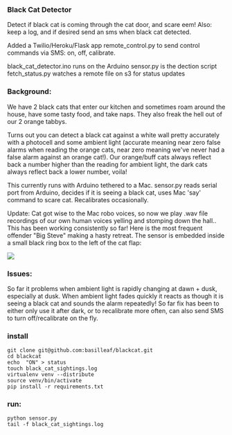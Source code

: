 ### Black Cat Detector

Detect if black cat is coming through the cat door, and scare eem! Also: keep a log, and if desired send an sms when black cat detected.

Added a Twilio/Heroku/Flask app remote_control.py to send control commands via SMS: on, off, calibrate.

black_cat_detector.ino runs on the Arduino
sensor.py is the dection script
fetch_status.py watches a remote file on s3 for status updates

### Background:

We have 2 black cats that enter our kitchen and sometimes roam around the house, have some tasty food, and take naps. They also freak the hell out of our 2 orange tabbys.

Turns out you can detect a black cat against a white wall pretty accurately with a photocell and some ambient light (accurate meaning near zero false alarms when reading the orange cats, near zero meaning we've never had a false alarm against an orange cat!). Our orange/buff cats always reflect back a number higher than the reading for ambient light, the dark cats always reflect back a lower number, voila!

This currently runs with Arduino tethered to a Mac. sensor.py reads serial port from Arduino, decides if it is seeing a black cat, uses Mac 'say' command to scare cat. Recalibrates occasionally.

Update: Cat got wise to the Mac robo voices, so now we play .wav file recordings of our own human voices yelling and stomping down the hall.. This has been working consistently so far! Here is the most frequent offender "Big Steve" making a hasty retreat. The sensor is embedded inside a small black ring box to the left of the cat flap:

<img src = "https://dl.dropboxusercontent.com/u/22391580/big_steve_gets_yelled_at.jpg">

### Issues:

So far it problems when ambient light is rapidly changing at dawn + dusk, especially at dusk. When ambient light fades quickly it reacts as though it is seeing a black cat and sounds the alarm repeatedly! So far fix has been to either only use it after dark, or to recalibrate more often, can also send SMS to turn off/recalibrate on the fly.

### install

    git clone git@github.com:basilleaf/blackcat.git
    cd blackcat
    echo  "ON" > status
    touch black_cat_sightings.log
    virtualenv venv --distribute
    source venv/bin/activate
    pip install -r requirements.txt

### run:

    python sensor.py
    tail -f black_cat_sightings.log
